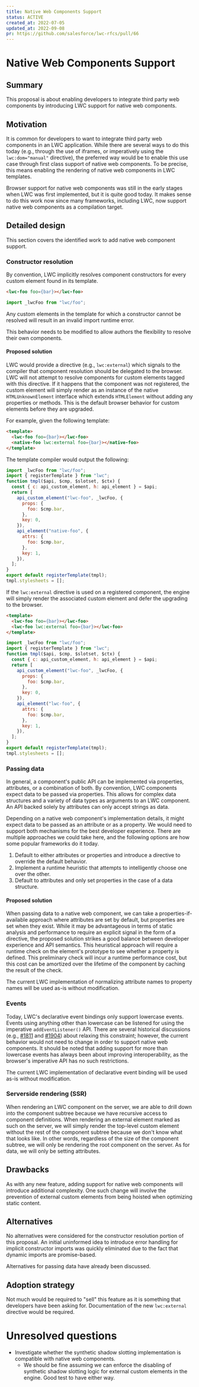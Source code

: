 ```yaml
---
title: Native Web Components Support
status: ACTIVE
created_at: 2022-07-05
updated_at: 2022-09-08
pr: https://github.com/salesforce/lwc-rfcs/pull/66
---
```


# Native Web Components Support

## Summary

This proposal is about enabling developers to integrate third party web components by introducing
LWC support for native web components.

## Motivation

It is common for developers to want to integrate third party web components in an LWC application.
While there are several ways to do this today (e.g., through the use of iframes, or imperatively
using the `lwc:dom="manual"` directive), the preferred way would be to enable this use case through
first class support of native web components. To be precise, this means enabling the rendering of
native web components in LWC templates.

Browser support for native web components was still in the early stages when LWC was first
implemented, but it is quite good today. It makes sense to do this work now since many frameworks,
including LWC, now support native web components as a compilation target.

## Detailed design

This section covers the identified work to add native web component support.

### Constructor resolution

By convention, LWC implicitly resolves component constructors for every custom element found in its
template.

```html
<lwc-foo foo={bar}></lwc-foo>
```

```js
import _lwcFoo from "lwc/foo";
```

Any custom elements in the template for which a constructor cannot be resolved will result in an
invalid import runtime error.

This behavior needs to be modified to allow authors the flexibility to resolve their own components.

#### Proposed solution

LWC would provide a directive (e.g., `lwc:external`) which signals to the compiler that component
resolution should be delegated to the browser. LWC will not attempt to resolve components for custom
elements tagged with this directive. If it happens that the component was not registered, the custom
element will simply render as an instance of the native `HTMLUnknownElement` interface which extends
`HTMLElement` without adding any properties or methods. This is the default browser behavior for
custom elements before they are upgraded.

For example, given the following template:
```html
<template>
  <lwc-foo foo={bar}></lwc-foo>
  <native-foo lwc:external foo={bar}></native-foo>
</template>
```

The template compiler would output the following:
```js
import _lwcFoo from "lwc/foo";
import { registerTemplate } from "lwc";
function tmpl($api, $cmp, $slotset, $ctx) {
  const { c: api_custom_element, h: api_element } = $api;
  return [
    api_custom_element("lwc-foo", _lwcFoo, {
      props: {
        foo: $cmp.bar,
      },
      key: 0,
    }),
    api_element("native-foo", {
      attrs: {
        foo: $cmp.bar,
      },
      key: 1,
    }),
  ];
}
export default registerTemplate(tmpl);
tmpl.stylesheets = [];
```

If the `lwc:external` directive is used on a registered component, the engine will simply render the
associated custom element and defer the upgrading to the browser.

```html
<template>
  <lwc-foo foo={bar}></lwc-foo>
  <lwc-foo lwc:external foo={bar}></lwc-foo>
</template>
```

```js
import _lwcFoo from "lwc/foo";
import { registerTemplate } from "lwc";
function tmpl($api, $cmp, $slotset, $ctx) {
  const { c: api_custom_element, h: api_element } = $api;
  return [
    api_custom_element("lwc-foo", _lwcFoo, {
      props: {
        foo: $cmp.bar,
      },
      key: 0,
    }),
    api_element("lwc-foo", {
      attrs: {
        foo: $cmp.bar,
      },
      key: 1,
    }),
  ];
}
export default registerTemplate(tmpl);
tmpl.stylesheets = [];
```

### Passing data

In general, a component's public API can be implemented via properties, attributes, or a combination
of both. By convention, LWC components expect data to be passed via properties. This allows for
complex data structures and a variety of data types as arguments to an LWC component. An API backed
solely by attributes can only accept strings as data.

Depending on a native web component's implementation details, it might expect data to be passed as
an attribute or as a property. We would need to support both mechanisms for the best developer
experience. There are multiple approaches we could take here, and the following options are how some
popular frameworks do it today.

1) Default to either attributes or properties and introduce a directive to override the default
behavior.
2) Implement a runtime heuristic that attempts to intelligently choose one over the other.
3) Default to attributes and only set properties in the case of a data structure.

#### Proposed solution

When passing data to a native web component, we can take a properties-if-available approach where
attributes are set by default, but properties are set when they exist. While it may be advantageous
in terms of static analysis and performance to require an explicit signal in the form of a
directive, the proposed solution strikes a good balance between developer experience and API
semantics. This heuristical approach will require a runtime check on the element's prototype to see
whether a property is defined. This preliminary check will incur a runtime performance cost, but
this cost can be amortized over the lifetime of the component by caching the result of the check.

The current LWC implementation of normalizing attribute names to property names will be used as-is
without modification.

### Events

Today, LWC's declarative event bindings only support lowercase events. Events using anything other
than lowercase can be listened for using the imperative `addEventListener()` API. There are several
historical discussions (e.g., [#1811][1811] and [#1904][1904]) about relaxing this constraint;
however, the current behavior would not need to change in order to support native web components. It
should be noted that adding support for more than lowercase events has always been about improving
interoperability, as the browser's imperative API has no such restrictions.

The current LWC implementation of declarative event binding will be used as-is without modification.

### Serverside rendering (SSR)

When rendering an LWC component on the server, we are able to drill down into the component subtree
because we have recursive access to component definitions. When rendering an external element marked
as such on the server, we will simply render the top-level custom element without the rest of the
component subtree because we don't know what that looks like. In other words, regardless of the size
of the component subtree, we will only be rendering the root component on the server. As for data,
we will only be setting attributes.

## Drawbacks

As with any new feature, adding support for native web components will introduce additional
complexity. One such change will involve the prevention of external custom elements from being
hoisted when optimizing static content.

## Alternatives

No alternatives were considered for the constructor resolution portion of this proposal. An initial
uninformed idea to introduce error handling for implicit constructor imports was quickly eliminated
due to the fact that dynamic imports are promise-based.

Alternatives for passing data have already been discussed.

## Adoption strategy

Not much would be required to "sell" this feature as it is something that developers have been
asking for. Documentation of the new `lwc:external` directive would be required.

# Unresolved questions

- Investigate whether the synthetic shadow slotting implementation is compatible with native web
  components.
  - We should be fine assuming we can enforce the disabling of synthetic shadow slotting logic for
  external custom elements in the engine. Good test to have either way.

[1811]: https://github.com/salesforce/lwc/issues/1811
[1904]: https://github.com/salesforce/lwc/issues/1904
